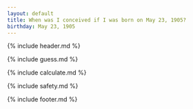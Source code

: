 ```yaml
---
layout: default
title: When was I conceived if I was born on May 23, 1905?
birthday: May 23, 1905
---
```


{% include header.md %}

{% include guess.md %}

{% include calculate.md %}

{% include safety.md %}

{% include footer.md %}




